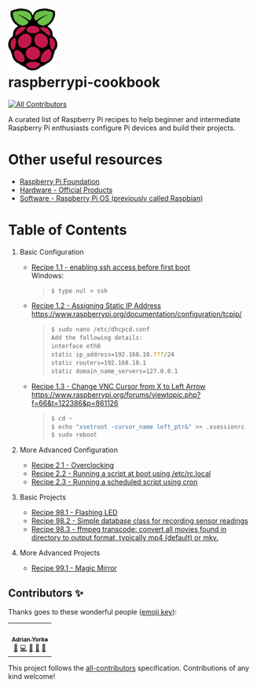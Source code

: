 # <img src="img/Raspberry%20Pi%20Logo/Colour/Screen/PNG/RPi-Logo-SCREEN.png" width="100"/><br>raspberrypi-cookbook
<!-- ALL-CONTRIBUTORS-BADGE:START - Do not remove or modify this section -->
[![All Contributors](https://img.shields.io/badge/all_contributors-1-orange.svg?style=flat-square)](#contributors-)
<!-- ALL-CONTRIBUTORS-BADGE:END -->

A curated list of Raspberry Pi recipes to help beginner and intermediate Raspberry Pi enthusiasts configure Pi devices and build their projects.

# Other useful resources
* [Raspberry Pi Foundation](https://www.raspberrypi.org/)
* [Hardware - Official Products](https://www.raspberrypi.org/products/)
* [Software - Raspberry Pi OS (previously called Raspbian)](https://www.raspberrypi.org/software/)

# Table of Contents
1. Basic Configuration<br>
   * [Recipe 1.1 - enabling ssh access before first boot](src/section_01/recipe_01_01.md)<br>
     Windows:
     > ```bash
     > $ type nul > ssh
     > ```
   * [Recipe 1.2 - Assigning Static IP Address](src/section_01/recipe_01_02.md)<br>
     https://www.raspberrypi.org/documentation/configuration/tcpip/
     > ```bash
     > $ sudo nano /etc/dhcpcd.conf
     > Add the following details:
     > interface eth0
     > static ip_address=192.168.10.???/24
     > static routers=192.168.10.1
     > static domain_name_servers=127.0.0.1
     > ```
   * [Recipe 1.3 - Change VNC Cursor from X to Left Arrow](src/section_01/recipe_01_03.md)<br>
     https://www.raspberrypi.org/forums/viewtopic.php?f=66&t=122386&p=861126
     > ```bash
     > $ cd ~
     > $ echo "xsetroot -cursor_name left_ptr&" >> .xsessionrc
     > $ sudo reboot
     > ```

1. More Advanced Configuration<br>
   * [Recipe 2.1 - Overclocking](src/section_02/recipe_02_01.md)<br>
   * [Recipe 2.2 - Running a script at boot using /etc/rc.local](src/section_02/recipe_02_02.md)<br>
   * [Recipe 2.3 - Running a scheduled script using cron](src/section_02/recipe_02_03.md)<br>

1. Basic Projects<br>
   * [Recipe 98.1 - Flashing LED](src/section_98/recipe_98_01.md)<br>
   * [Recipe 98.2 - Simple database class for recording sensor readings](src/section_98/recipe_98_02.md)<br>
   * [Recipe 98.3 - ffmpeg transcode: convert all movies found in directory to output format, typically mp4 (default) or mkv.](src/section_98/ffmpeg_transcode.py)<br>

1. More Advanced Projects<br>
   * [Recipe 99.1 - Magic Mirror](src/section_99/recipe_99_01.md)<br>

## Contributors ✨

Thanks goes to these wonderful people ([emoji key](https://allcontributors.org/docs/en/emoji-key)):

<!-- ALL-CONTRIBUTORS-LIST:START - Do not remove or modify this section -->
<!-- prettier-ignore-start -->
<!-- markdownlint-disable -->
<table>
  <tr>
    <td align="center"><a href="https://github.com/adrianyorke"><img src="https://avatars.githubusercontent.com/u/30093433?v=4?s=100" width="100px;" alt=""/><br /><sub><b>Adrian Yorke</b></sub></a><br /><a href="#maintenance-adrianyorke" title="Maintenance">🚧</a> <a href="https://github.com/adrianyorke/raspberrypi-cookbook/commits?author=adrianyorke" title="Code">💻</a> <a href="https://github.com/adrianyorke/raspberrypi-cookbook/commits?author=adrianyorke" title="Documentation">📖</a> <a href="#ideas-adrianyorke" title="Ideas, Planning, & Feedback">🤔</a> <a href="https://github.com/adrianyorke/raspberrypi-cookbook/pulls?q=is%3Apr+reviewed-by%3Aadrianyorke" title="Reviewed Pull Requests">👀</a></td>
  </tr>
</table>

<!-- markdownlint-restore -->
<!-- prettier-ignore-end -->

<!-- ALL-CONTRIBUTORS-LIST:END -->

This project follows the [all-contributors](https://github.com/all-contributors/all-contributors) specification. Contributions of any kind welcome!
